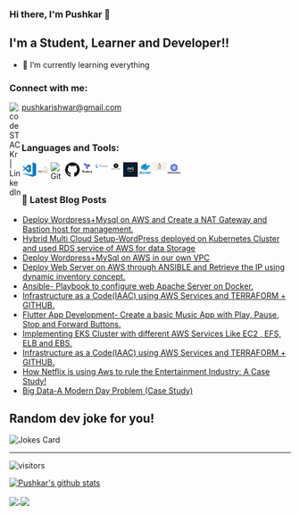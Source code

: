 ### Hi there, I'm Pushkar  👋



## I'm a Student, Learner and Developer!!

- 🌱 I’m currently learning everything 

<!-- ### Spotify Playing 🎧

[<img src="https://now-playing-codestackr.vercel.app/api/spotify-playing" alt="codeSTACKr Spotify Playing" width="350" />](https://open.spotify.com/user/swyqyimdc12jajde4vpwd2x1b) -->

### Connect with me:

[<img align="left" alt="codeSTACKr | LinkedIn" width="22px" src="https://cdn.jsdelivr.net/npm/simple-icons@v3/icons/linkedin.svg" />][linkedin]
[pushkarishwar@gmail.com](https://mail.google.com/)

<br />

### Languages and Tools:

[<img align="left" alt="Visual Studio Code" width="26px" src="https://raw.githubusercontent.com/github/explore/80688e429a7d4ef2fca1e82350fe8e3517d3494d/topics/visual-studio-code/visual-studio-code.png" />][linkedin]
[<img align="left" alt="MySQL" width="26px" src="https://raw.githubusercontent.com/github/explore/80688e429a7d4ef2fca1e82350fe8e3517d3494d/topics/mysql/mysql.png" />][linkedin]
[<img align="left" alt="Git" width="26px" src="http://simpleicons.org/icons/git.svg" />][linkedin]
[<img align="left" alt="GitHub" width="26px" src="https://raw.githubusercontent.com/github/explore/78df643247d429f6cc873026c0622819ad797942/topics/github/github.png" />][linkedin]
[<img align="left" alt="Terminal" width="26px" src="https://raw.githubusercontent.com/pushkar02-op/flutter_assets/master/Terraform-main-image.jpg" />][linkedin]
[<img align="left" alt="Flutter" width="26px" src="https://raw.githubusercontent.com/pushkar02-op/flutter_assets/master/Flutter-Cover.png" />][linkedin]
[<img align="left" alt="Ansible" width="26px" src="https://raw.githubusercontent.com/pushkar02-op/flutter_assets/master/ansible.png" />][linkedin]
[<img align="left" alt="AWS" width="26px" src="https://raw.githubusercontent.com/pushkar02-op/flutter_assets/master/aws.jpg" />][linkedin]
[<img align="left" alt="Docker" width="26px" src="https://raw.githubusercontent.com/pushkar02-op/flutter_assets/master/docker.png" />][linkedin]
[<img align="left" alt="Linux" width="26px" src="https://raw.githubusercontent.com/pushkar02-op/flutter_assets/master/image1-11.png" />][linkedin]
[<img align="left" alt="K8s" width="26px" src="https://raw.githubusercontent.com/pushkar02-op/flutter_assets/master/k8s.png" />][linkedin]



<br />
<br />



### 📕 Latest Blog Posts

<!-- BLOG-POST-LIST:START -->
- [Deploy Wordpress+Mysql on AWS and Create a NAT Gateway and Bastion host for management.](https://www.linkedin.com/pulse/deploy-wordpressmysql-aws-create-nat-gateway-bastion-host-kumar/?trackingId=Om8s6Npa1yMKwfEu%2BNfwHA%3D%3D)
- [Hybrid Multi Cloud Setup-WordPress deployed on Kubernetes Cluster and used RDS service of AWS for data Storage](https://www.linkedin.com/pulse/hybrid-multi-cloud-setup-wordpress-deployed-kubernetes-pushkar-kumar/?trackingId=elmO0xv%2BmQijwAUmcS5emQ%3D%3D)
- [Deploy Wordpress+MySql on AWS in our own VPC](https://www.linkedin.com/pulse/deploy-wordpressmysql-aws-our-own-vpctask-3-pushkar-kumar/?trackingId=kXBNQHk8m6fCq%2BSTbb0oXQ%3D%3D)
- [Deploy Web Server on AWS through ANSIBLE and Retrieve the IP using dynamic inventory concept.](https://www.linkedin.com/pulse/deploy-web-server-aws-through-ansible-retrieve-ip-using-pushkar-kumar/?trackingId=jk9mjVtzzAUAB0KOhxns5Q%3D%3D)
- [Ansible- Playbook to configure web Apache Server on Docker.](https://www.linkedin.com/pulse/ansible-playbook-configure-web-apache-server-pushkar-kumar/?trackingId=Xba7r5Vgt5eIolqdxkVXtQ%3D%3D)
- [Infrastructure as a Code(IAAC) using AWS Services and TERRAFORM + GITHUB.](https://www.linkedin.com/pulse/task-2-infrastructure-codeiaac-using-aws-services-terraform-kumar/?trackingId=DcbsUOC5J3YNNPMutfM4bg%3D%3D)
- [Flutter App Development- Create a basic Music App with Play, Pause, Stop and Forward Buttons.](https://www.linkedin.com/pulse/flutter-app-development-create-basic-music-play-pause-pushkar-kumar/?trackingId=sOS84GBKEIseKXyavcvUtw%3D%3D)
- [Implementing EKS Cluster with different AWS Services Like EC2 , EFS, ELB and EBS.](https://www.linkedin.com/pulse/implementing-eks-cluster-different-aws-services-like-ec2-kumar/?trackingId=MtZhH00P2udZEjDJoD2d%2BQ%3D%3D)
- [Infrastructure as a Code(IAAC) using AWS Services and TERRAFORM + GITHUB.](https://www.linkedin.com/pulse/infrastructure-codeiaac-using-aws-services-terraform-github-kumar/?trackingId=G78zuyzP3dvvA8Rp9FuY1Q%3D%3D)
- [How Netflix is using Aws to rule the Entertainment Industry: A Case Study!](https://medium.com/@pushkarishwar/how-netflix-is-using-aws-to-rule-the-entertainment-industry-a-case-study-263492d6b593)
- [Big Data-A Modern Day Problem (Case Study)](https://medium.com/@pushkarishwar/big-data-a-modern-day-problem-cc97349f1d3d)

<!-- BLOG-POST-LIST:END -->

## Random dev joke for you! 
<!-- Markdown -->

![Jokes Card](https://readme-jokes.vercel.app/api)


---

![visitors](https://visitor-badge.glitch.me/badge?page_id=pushkar02-op.pushkar02-op)

[![Pushkar's github stats](https://github-readme-stats.vercel.app/api?username=pushkar02-op&hide=stars&show_icons=true&theme=dark)](https://github.com/pushkar02-op/pushkar02-op)

<a href="https://github.com/pushkar02-op/pushkar02-op">
  <img align="center" src="https://github-readme-stats.vercel.app/api/top-langs/?username=pushkar02-op&layout=compact" />
</a>
<a href="https://wakatime.com/@pushkar02">
  <img align="center" src="https://github-readme-stats.vercel.app/api/wakatime?username=pushkar02" />
</a>








[linkedin]: https://www.linkedin.com/in/pushkar-kumar2312/


